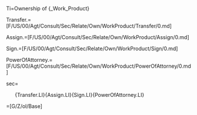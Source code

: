 Ti=Ownership of {_Work_Product}

Transfer.=[F/US/00/Agt/Consult/Sec/Relate/Own/WorkProduct/Transfer/0.md]

Assign.=[F/US/00/Agt/Consult/Sec/Relate/Own/WorkProduct/Assign/0.md]

Sign.=[F/US/00/Agt/Consult/Sec/Relate/Own/WorkProduct/Sign/0.md]

PowerOfAttorney.=[F/US/00/Agt/Consult/Sec/Relate/Own/WorkProduct/PowerOfAttorney/0.md]

sec=<ol>{Transfer.LI}{Assign.LI}{Sign.LI}{PowerOfAttorney.LI}</ol>

=[G/Z/ol/Base]
